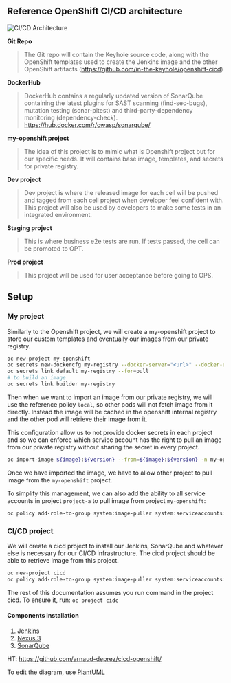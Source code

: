 ## Reference OpenShift CI/CD architecture

![CI/CD Architecture](http://www.plantuml.com/plantuml/svg/ZLFBJiCm4BpdArQzHxsZKhLgfG8NG3rmG1pyM59Jl-IiArM8VyTsquP45U23bPrPxuntdKLBB50qkYBdWHnmH-GCI1LGa7AsQlVAUXQO0S_4dZMufQD6o7ILDsQR53QAuBM2RituV9E0WDxDfdn-mM_JkWGrF7gqxKwz4n0QhnbX-uFTkXW4Wd0I2_fMzbvIEh77i8jyABmky5talog_BBTFIS6oy1mvWZBfOfsAq2vAcBYpkLhes1A62NoMZ94D9esoGmlzlPQ5zC5zfFpV36tGOc1Q7u4TcDACwyvK-qVIi7FZ7WabvD3RwdwwMl_7qGFQDFdXGBfsNHy77aP8UbgDiiq8JTAoAbX-CxEwxZfu0x4zLUu7UuqznPafb-k94jRrF3j9C8zAowb4hzrno7U-KaxoOXoDZcU38ovNh8DgTZGudZuAVKOkALs9p7zL2xGo_M3V "OpenShift CI/CD Architecture")

**Git Repo**
> The Git repo will contain the Keyhole source code, along with the OpenShift templates used to create the Jenkins image and the other OpenShift artifacts (https://github.com/in-the-keyhole/openshift-cicd)

**DockerHub**
> DockerHub contains a regularly updated version of SonarQube containing the latest plugins for SAST scanning (find-sec-bugs), mutation testing (sonar-pitest) and third-party-dependency monitoring (dependency-check). https://hub.docker.com/r/owasp/sonarqube/

**my-openshift project**
> The idea of this project is to mimic what is Openshift project but for our specific needs. It will contains base image, templates, and secrets for private registry.

**Dev project**
> Dev project is where the released image for each cell will be pushed and tagged from each cell project
when developer feel confident with.
This project will also be used by developers to make some tests in an integrated environment.

**Staging project**
> This is where business e2e tests are run. If tests passed, the cell can be promoted to OPT.

**Prod project**
> This project will be used for user acceptance before going to OPS.

## Setup

### My project

Similarly to the Openshift project, we will create a my-openshift project to store our custom templates and eventually our images from our private registry.

```sh
oc new-project my-openshift
oc secrets new-dockercfg my-registry --docker-server="<url>" --docker-username="<username>" --docker-password="<password>" --docker-email="<email>"
oc secrets link default my-registry --for=pull
# to build an image
oc secrets link builder my-registry
```

Then when we want to import an image from our private registry, we will use the reference policy `local`, so other pods will not fetch image from it directly. Instead the image will be cached in the openshift internal registry and the other pod will retrieve their image from it.

This configuration allow us to not provide docker secrets in each project and so we can enforce which service account has the right to pull an image from our private registry without sharing the secret in every project.

```sh
oc import-image ${image}:${version} --from=${image}:${version} -n my-openshift -reference-policy=local --confirm
```

Once we have imported the image, we have to allow other project to pull image from the `my-openshift` project.

To simplify this management, we can also add the ability to all service accounts in project `project-a` to pull image from project `my-openshift`:

```sh
oc policy add-role-to-group system:image-puller system:serviceaccounts:project-a -n my-openshift
```

### CI/CD project

We will create a cicd project to install our Jenkins, SonarQube and whatever else is necessary for our CI/CD infrastructure.
The cicd project should be able to retrieve image from this project.

```sh
oc new-project cicd
oc policy add-role-to-group system:image-puller system:serviceaccounts:cicd -n my-openshift
```

The rest of this documentation assumes you run command in the project cicd. To ensure it, run: `oc project cidc`

#### Components installation

1. [Jenkins](https://github.com/in-the-keyhole/openshift-jenkins-s2i)
1. [Nexus 3](https://github.com/arnaud-deprez/nexus3-docker)
1. [SonarQube](https://github.com/arnaud-deprez/sonarqube-docker)

HT: https://github.com/arnaud-deprez/cicd-openshift/

To edit the diagram, use [PlantUML](http://www.plantuml.com/plantuml/uml/ZLFBJiCm4BpdArQzHxsZKhLgfG8NG3rmG1pyM59Jl-IiArM8VyTsquP45U23bPrPxuntdKLBB50qkYBdWHnmH-GCI1LGa7AsQlVAUXQO0S_4dZMufQD6o7ILDsQR53QAuBM2RituV9E0WDxDfdn-mM_JkWGrF7gqxKwz4n0QhnbX-uFTkXW4Wd0I2_fMzbvIEh77i8jyABmky5talog_BBTFIS6oy1mvWZBfOfsAq2vAcBYpkLhes1A62NoMZ94D9esoGmlzlPQ5zC5zfFpV36tGOc1Q7u4TcDACwyvK-qVIi7FZ7WabvD3RwdwwMl_7qGFQDFdXGBfsNHy77aP8UbgDiiq8JTAoAbX-CxEwxZfu0x4zLUu7UuqznPafb-k94jRrF3j9C8zAowb4hzrno7U-KaxoOXoDZcU38ovNh8DgTZGudZuAVKOkALs9p7zL2xGo_M3V)
